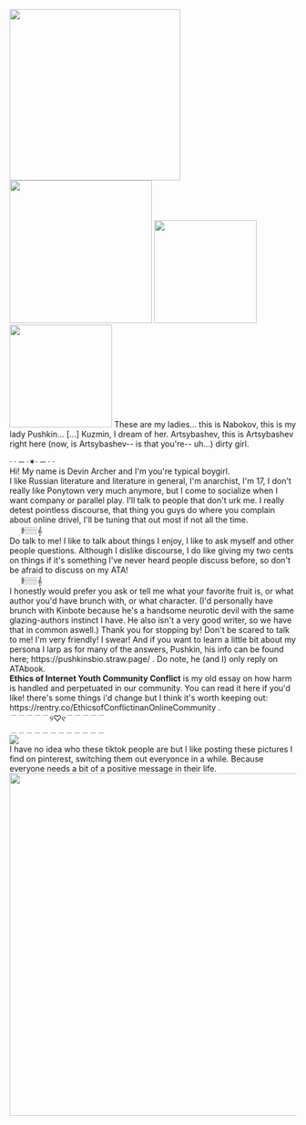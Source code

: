 <p display: inline-block;> <img src="https://newcriterion.com/wp-content/uploads/2024/07/Vladimir-Nabokov-0-43-1181-967-1618560805-1024x838.jpeg" width="300" height=auto> <img src="https://aaregistry.org/wp-content/uploads/2009/09/alexander-pushkin.jpg" width="250" height=auto>  <img src="https://upload.wikimedia.org/wikipedia/commons/5/5d/Mikhail_Kuzmin_circa_1911.jpg" width="180" height=auto> <img src="https://upload.wikimedia.org/wikipedia/commons/7/7a/Mikhail_Petrovich_Artsybashev_2.jpg" width="180" height=auto> These are my ladies... this is Nabokov, this is my lady Pushkin... [...] Kuzmin, I dream of her. Artsybashev, this is Artsybashev right here (now, is Artsybashev-- is that you're-- uh...) dirty girl. </p> 
· · ─ ·✶· ─ · ·
<br>
Hi! My name is Devin Archer and I'm you're typical boygirl. <br> I like Russian literature and literature in general, I'm anarchist, I'm 17, I don't really like Ponytown very much anymore, but I come to socialize when I want company or parallel play. I'll talk to people that don't urk me. I really detest pointless discourse, that thing you guys do where you complain about online drivel, I'll be tuning that out most if not all the time. <br>
ㅤ ׅ 𝄂𝄚𝅦𝄚𝄞𝅄ㅤ <br>
Do talk to me! I like to talk about things I enjoy, I like to ask myself and other people questions. Although I dislike discourse, I do like giving my two cents on things if it's something I've never heard people discuss before, so don't be afraid to discuss on my ATA! <br>
ㅤ ׅ 𝄂𝄚𝅦𝄚𝄞𝅄ㅤ <br>
I honestly would prefer you ask or tell me what your favorite fruit is, or what author you'd have brunch with, or what character. (I'd personally have brunch with Kinbote because he's a handsome neurotic devil with the same glazing-authors instinct I have. He also isn't a very good writer, so we have that in common aswell.) Thank you for stopping by! Don't be scared to talk to me! I'm very friendly! I swear! And if you want to learn a little bit about my persona I larp as for many of the answers, Pushkin, his info can be found here; https://pushkinsbio.straw.page/ . Do note, he (and I) only reply on ATAbook.
<br> 
 <b>Ethics of Internet Youth Community Conflict</b> is my old essay on how harm is handled and perpetuated in our community. You can read it here if you'd like! there's some things i'd change but I think it's worth keeping out: https://rentry.co/EthicsofConflictinanOnlineCommunity . <br>
﹉﹉﹉﹉﹉୨♡୧﹉﹉﹉﹉﹉ <br>
         ﹍﹍﹍﹍﹍﹍﹍﹍﹍﹍﹍﹍
 <br>
<img src="https://i.pinimg.com/564x/5f/00/13/5f001317a0a3a4e9b8ea63ec9eb8b521.jpg"> <br>
I have no idea who these tiktok people are but I like posting these pictures I find on pinterest, switching them out everyonce in a while. Because everyone needs a bit of a positive message in their life.<br>
<img src="https://i.pinimg.com/474x/4e/ba/cd/4ebacd4e9988cd260d51353f9718ea9f.jpg" height="600">

